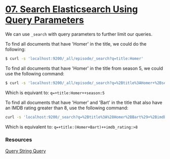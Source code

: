 # [07. Search Elasticsearch Using Query Parameters](https://egghead.io/lessons/tools-search-elasticsearch-using-query-parameters)

We can use `_search` with query parameters to further limit our queries.

To find all documents that have 'Homer' in the title, we could do the following:
```bash
$ curl -s 'localhost:9200/_all/episode/_search?q=title:Homer'
```

To find all documents that have 'Homer' in the title from season 5, we could use the following command:
```bash
$ curl -s 'localhost:9200/_all/episode/_search?q=%2Btitle%3AHomer+%2Bseason%3A5'
```

Which is equivant to: `q=+title:Homer++season:5`

To find all documents that have 'Homer' and 'Bart' in the title that also have an IMDB rating greater than 8, use the following command:
```bash
curl -s 'localhost:9200/_search?q=%2Btitle%3A%28Homer%2BBart%29+%2Bimdb_rating%3A%3E8'
```

Which is equivalent to: `q=+title:(Homer+Bart)++imdb_rating:>8`

### Resources 

[Query String Query](https://www.elastic.co/guide/en/elasticsearch/reference/current/query-dsl-query-string-query.html)